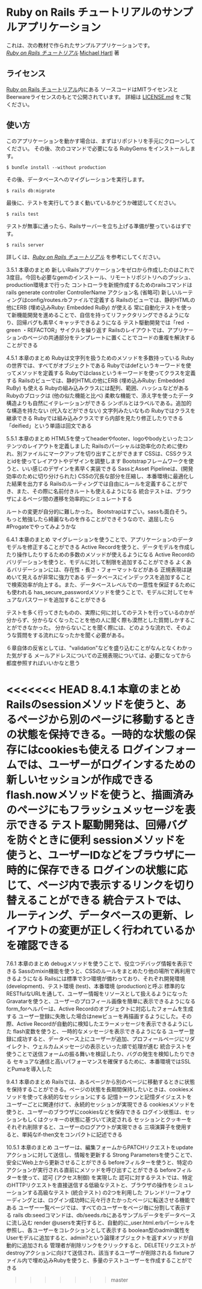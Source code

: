 # Ruby on Rails チュートリアルのサンプルアプリケーション

これは、次の教材で作られたサンプルアプリケーションです。   
[*Ruby on Rails チュートリアル*](https://railstutorial.jp/)
[Michael Hartl](http://www.michaelhartl.com/) 著

## ライセンス

[Ruby on Rails チュートリアル](https://railstutorial.jp/)内にある
ソースコードはMITライセンスとBeerwareライセンスのもとで公開されています。
詳細は [LICENSE.md](LICENSE.md) をご覧ください。

## 使い方

このアプリケーションを動かす場合は、まずはリポジトリを手元にクローンしてください。
その後、次のコマンドで必要になる RubyGems をインストールします。

```
$ bundle install --without production
```

その後、データベースへのマイグレーションを実行します。

```
$ rails db:migrate
```

最後に、テストを実行してうまく動いているかどうか確認してください。

```
$ rails test
```

テストが無事に通ったら、Railsサーバーを立ち上げる準備が整っているはずです。

```
$ rails server
```

詳しくは、[*Ruby on Rails チュートリアル*](https://railstutorial.jp/)
を参考にしてください。

3.5.1 本章のまとめ
新しいRailsアプリケーションをゼロから作成したのはこれで3度目。今回も必要なgemのインストール、リモートリポジトリへのプッシュ、production環境まで行った
コントローラを新規作成するためのrailsコマンドはrails generate controller ControllerName アクション名 (省略可)
新しいルーティングはconfig/routes.rbファイルで定義する
Railsのビューでは、静的HTMLの他にERB (埋め込みRuby: Embedded RuBy) が使える
常に自動化テストを使って新機能開発を進めることで、自信を持ってリファクタリングできるようになり、回帰バグも素早くキャッチできるようになる
テスト駆動開発では「red ・ green ・REFACTOR」サイクルを繰り返す
Railsのレイアウトでは、アプリケーションのページの共通部分をテンプレートに置くことでコードの重複を解決することができる

4.5.1 本章のまとめ
Rubyは文字列を扱うためのメソッドを多数持っている
Rubyの世界では、すべてがオブジェクトである
Rubyではdefというキーワードを使ってメソッドを定義する
Rubyではclassというキーワードを使ってクラスを定義する
Railsのビューでは、静的HTMLの他にERB (埋め込みRuby: Embedded RuBy) も使える
Rubyの組み込みクラスには配列、範囲、ハッシュなどがある
Rubyのブロックは (他の似た機能と比べ) 柔軟な機能で、添え字を使ったデータ構造よりも自然にイテレーションができる
シンボルとはラベルである。追加的な構造を持たない (代入などができない) 文字列みたいなもの
Rubyではクラスを継承できる
Rubyでは組み込みクラスですら内部を見たり修正したりできる
「deified」という単語は回文である

5.5.1 本章のまとめ
HTML5を使ってheaderやfooter、logoやbodyといったコンテンツのレイアウトを定義しました
Railsのパーシャルは効率化のために使われ、別ファイルにマークアップを切り出すことができます
CSSは、CSSクラスとidを使ってレイアウトやデザインを調整します
Bootstrapフレームワークを使うと、いい感じのデザインを素早く実装できる
SassとAsset Pipelineは、(開発効率のために切り分けられた) CSSの冗長な部分を圧縮し、本番環境に最適化した結果を出力する
Railsのルーティングでは自由にルールを定義することができ、また、その際に名前付きルートも使えるようになる
統合テストは、ブラウザによるページ間の遷移を効率的にシミュレートする

ルートの変更が自分的に難しかった。
Bootstrapはすごい。sassも面白そう。
もっと勉強したら綺麗なものを作ることができそうなので、退屈したら#Progateでやってみようかな

6.4.1 本章のまとめ
マイグレーションを使うことで、アプリケーションのデータモデルを修正することができる
Active Recordを使うと、データモデルを作成したり操作したりするための多数のメソッドが使えるようになる
Active Recordのバリデーションを使うと、モデルに対して制限を追加することができる
よくあるバリデーションには、存在性・長さ・フォーマットなどがある
正規表現は謎めいて見えるが非常に強力である
データベースにインデックスを追加することで検索効率が向上する。また、データベースレベルでの一意性を保証するためにも使われる
has_secure_passwordメソッドを使うことで、モデルに対してセキュアなパスワードを追加することができる

テストを多く行ってきたものの、実際に何に対してのテストを行っているのかが分からず、分からなくなったことを他の人に聞く際も漠然とした質問しかすることができなかった。
分からないことを聞く際には、どのような流れで、そのような質問をする流れになったかを聞く必要がある。

６章自体の反省としては、"validation"などを盛り込むことがなんとなくわかった気がする
メールアドレスについての正規表現については、必要になってから都度参照すればいいかなと思う

<<<<<<< HEAD
8.4.1 本章のまとめ
Railsのsessionメソッドを使うと、あるページから別のページに移動するときの状態を保持できる。一時的な状態の保存にはcookiesも使える
ログインフォームでは、ユーザーがログインするための新しいセッションが作成できる
flash.nowメソッドを使うと、描画済みのページにもフラッシュメッセージを表示できる
テスト駆動開発は、回帰バグを防ぐときに便利
sessionメソッドを使うと、ユーザーIDなどをブラウザに一時的に保存できる
ログインの状態に応じて、ページ内で表示するリンクを切り替えることができる
統合テストでは、ルーティング、データベースの更新、レイアウトの変更が正しく行われているかを確認できる
=======
7.6.1 本章のまとめ
debugメソッドを使うことで、役立つデバッグ情報を表示できる
Sassのmixin機能を使うと、CSSのルールをまとめたり他の場所で再利用できるようになる
Railsには標準で3つ環境が備わっており、それぞれ開発環境 (development)、テスト環境 (test)、本番環境 (production)と呼ぶ
標準的なRESTfulなURLを通して、ユーザー情報をリソースとして扱えるようになった
Gravatarを使うと、ユーザーのプロフィール画像を簡単に表示できるようになる
form_forヘルパーは、Active Recordのオブジェクトに対応したフォームを生成する
ユーザー登録に失敗した場合はnewビューを再描画するようにした。その際、Active Recordが自動的に検知したエラーメッセージを表示できるようにした
flash変数を使うと、一時的なメッセージを表示できるようになる
ユーザー登録に成功すると、データベース上にユーザーが追加、プロフィールページにリダイレクト、ウェルカムメッセージの表示といった順で処理が進む
統合テストを使うことで送信フォームの振る舞いを検証したり、バグの発生を検知したりできる
セキュアな通信と高いパフォーマンスを確保するために、本番環境ではSSLとPumaを導入した

9.4.1 本章のまとめ
Railsでは、あるページから別のページに移動するときに状態を保持することができる。ページの状態を長期間保持したいときは、cookiesメソッドを使って永続的なセッションにする
記憶トークンと記憶ダイジェストをユーザーごとに関連付けて、永続的セッションが実現できる
cookiesメソッドを使うと、ユーザーのブラウザにcookiesなどを保存できる
ログイン状態は、セッションもしくはクッキーの状態に基づいて決定される
セッションとクッキーをそれぞれ削除すると、ユーザーのログアウトが実現できる
三項演算子を使用すると、単純なif-then文をコンパクトに記述できる

10.5.1 本章のまとめ
ユーザーは、編集フォームからPATCHリクエストをupdateアクションに対して送信し、情報を更新する
Strong Parametersを使うことで、安全にWeb上から更新させることができる
beforeフィルターを使うと、特定のアクションが実行される直前にメソッドを呼び出すことができる
beforeフィルターを使って、認可 (アクセス制御) を実現した
認可に対するテストでは、特定のHTTPリクエストを直接送信する低級なテストと、ブラウザの操作をシミュレーションする高級なテスト (統合テスト) の2つを利用した
フレンドリーフォワーディングとは、ログイン成功時に元々行きたかったページに転送させる機能である
ユーザー一覧ページでは、すべてのユーザーをページ毎に分割して表示する
rails db:seedコマンドは、db/seeds.rbにあるサンプルデータをデータベースに流し込む
render @usersを実行すると、自動的に_user.html.erbパーシャルを参照し、各ユーザーをコレクションとして表示する
boolean型のadmin属性をUserモデルに追加すると、admin?という論理オブジェクトを返すメソッドが自動的に追加される
管理者が削除リンクをクリックすると、DELETEリクエストがdestroyアクションに向けて送信され、該当するユーザーが削除される
fixtureファイル内で埋め込みRubyを使うと、多量のテストユーザーを作成することができる
>>>>>>> master
